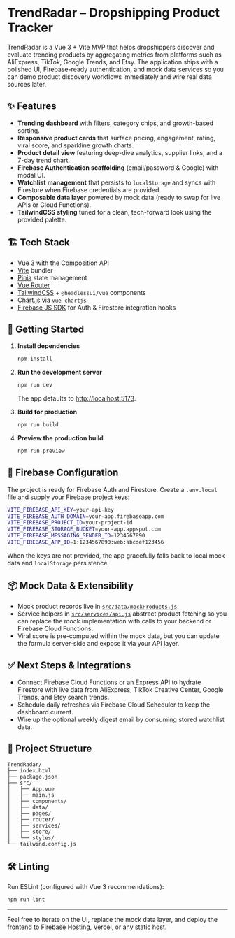 # TrendRadar – Dropshipping Product Tracker

TrendRadar is a Vue 3 + Vite MVP that helps dropshippers discover and evaluate trending products by aggregating metrics from platforms such as AliExpress, TikTok, Google Trends, and Etsy. The application ships with a polished UI, Firebase-ready authentication, and mock data services so you can demo product discovery workflows immediately and wire real data sources later.

## ✨ Features

- **Trending dashboard** with filters, category chips, and growth-based sorting.
- **Responsive product cards** that surface pricing, engagement, rating, viral score, and sparkline growth charts.
- **Product detail view** featuring deep-dive analytics, supplier links, and a 7-day trend chart.
- **Firebase Authentication scaffolding** (email/password & Google) with modal UI.
- **Watchlist management** that persists to `localStorage` and syncs with Firestore when Firebase credentials are provided.
- **Composable data layer** powered by mock data (ready to swap for live APIs or Cloud Functions).
- **TailwindCSS styling** tuned for a clean, tech-forward look using the provided palette.

## 🏗️ Tech Stack

- [Vue 3](https://vuejs.org/) with the Composition API
- [Vite](https://vitejs.dev/) bundler
- [Pinia](https://pinia.vuejs.org/) state management
- [Vue Router](https://router.vuejs.org/)
- [TailwindCSS](https://tailwindcss.com/) + `@headlessui/vue` components
- [Chart.js](https://www.chartjs.org/) via `vue-chartjs`
- [Firebase JS SDK](https://firebase.google.com/docs/web/setup) for Auth & Firestore integration hooks

## 🚀 Getting Started

1. **Install dependencies**

   ```bash
   npm install
   ```

2. **Run the development server**

   ```bash
   npm run dev
   ```

   The app defaults to [http://localhost:5173](http://localhost:5173).

3. **Build for production**

   ```bash
   npm run build
   ```

4. **Preview the production build**

   ```bash
   npm run preview
   ```

## 🔐 Firebase Configuration

The project is ready for Firebase Auth and Firestore. Create a `.env.local` file and supply your Firebase project keys:

```bash
VITE_FIREBASE_API_KEY=your-api-key
VITE_FIREBASE_AUTH_DOMAIN=your-app.firebaseapp.com
VITE_FIREBASE_PROJECT_ID=your-project-id
VITE_FIREBASE_STORAGE_BUCKET=your-app.appspot.com
VITE_FIREBASE_MESSAGING_SENDER_ID=1234567890
VITE_FIREBASE_APP_ID=1:1234567890:web:abcdef123456
```

When the keys are not provided, the app gracefully falls back to local mock data and `localStorage` persistence.

## 📦 Mock Data & Extensibility

- Mock product records live in [`src/data/mockProducts.js`](src/data/mockProducts.js).
- Service helpers in [`src/services/api.js`](src/services/api.js) abstract product fetching so you can replace the mock implementation with calls to your backend or Firebase Cloud Functions.
- Viral score is pre-computed within the mock data, but you can update the formula server-side and expose it via your API layer.

## ✅ Next Steps & Integrations

- Connect Firebase Cloud Functions or an Express API to hydrate Firestore with live data from AliExpress, TikTok Creative Center, Google Trends, and Etsy search trends.
- Schedule daily refreshes via Firebase Cloud Scheduler to keep the dashboard current.
- Wire up the optional weekly digest email by consuming stored watchlist data.

## 📁 Project Structure

```
TrendRadar/
├── index.html
├── package.json
├── src/
│   ├── App.vue
│   ├── main.js
│   ├── components/
│   ├── data/
│   ├── pages/
│   ├── router/
│   ├── services/
│   ├── store/
│   └── styles/
└── tailwind.config.js
```

## 🛠️ Linting

Run ESLint (configured with Vue 3 recommendations):

```bash
npm run lint
```

---

Feel free to iterate on the UI, replace the mock data layer, and deploy the frontend to Firebase Hosting, Vercel, or any static host.
